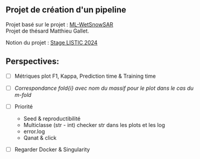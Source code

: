 ## Projet de création d'un pipeline

Projet basé sur le projet : [ML-WetSnowSAR](https://github.com/Matthieu-Gallet/ML-WetSnowSAR)      
Projet de thésard Matthieu Gallet.

Notion du projet : [Stage LISTIC 2024](https://www.notion.so/Stage-LISTIC-2024-58c77ade8f224b1688b7884a6151fe54?pvs=4)
## Perspectives:
- [ ] Métriques plot F1, Kappa, Prediction time & Training time
- [ ] *Correspondance fold{i} avec nom du massif pour le plot dans le cas du m-fold*
- [ ] Priorité
  - Seed & reproductibilité
  - Multiclasse (str - int) checker str dans les plots et les log
  - error.log
  - Qanat & click
- [ ]  Regarder Docker & Singularity

